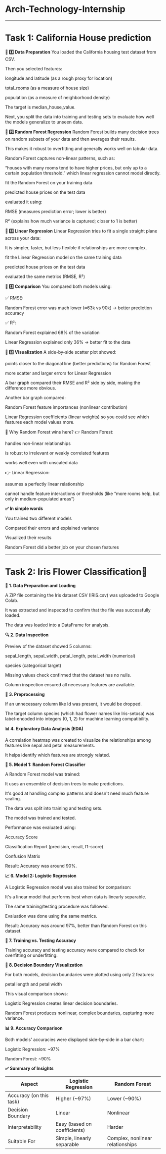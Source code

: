 # Arch-Technology-Internship
------------------------------------------------------------------------------------------------------------------------------------------------------------------------
# **Task 1: California House prediction**

**📌 1️⃣ Data Preparation**
You loaded the California housing test dataset from CSV.

Then you selected features:

longitude and latitude (as a rough proxy for location)

total_rooms (as a measure of house size)

population (as a measure of neighborhood density)

The target is median_house_value.

Next, you split the data into training and testing sets to evaluate how well the models generalize to unseen data.

**📌 2️⃣ Random Forest Regression**
Random Forest builds many decision trees on random subsets of your data and then averages their results.

This makes it robust to overfitting and generally works well on tabular data.

Random Forest captures non-linear patterns, such as:

“houses with many rooms tend to have higher prices, but only up to a certain population threshold.”
which linear regression cannot model directly.

fit the Random Forest on your training data

predicted house prices on the test data

evaluated it using:

RMSE (measures prediction error; lower is better)

R² (explains how much variance is captured; closer to 1 is better)

**📌 3️⃣ Linear Regression**
Linear Regression tries to fit a single straight plane across your data:

It is simpler, faster, but less flexible if relationships are more complex.

fit the Linear Regression model on the same training data

predicted house prices on the test data

evaluated the same metrics (RMSE, R²)

**📌 4️⃣ Comparison**
You compared both models using:

✅ RMSE:

Random Forest error was much lower (≈63k vs 90k)
→ better prediction accuracy

✅ R²:

Random Forest explained 68% of the variation

Linear Regression explained only 36%
→ better fit to the data

**📌 5️⃣ Visualization**
A side-by-side scatter plot showed:

points closer to the diagonal line (better predictions) for Random Forest

more scatter and larger errors for Linear Regression

A bar graph compared their RMSE and R² side by side, making the difference more obvious.

Another bar graph compared:

Random Forest feature importances (nonlinear contribution)

Linear Regression coefficients (linear weights)
so you could see which features each model values more.

📌 Why Random Forest wins here?
👉 Random Forest:

handles non-linear relationships

is robust to irrelevant or weakly correlated features

works well even with unscaled data

👉 Linear Regression:

assumes a perfectly linear relationship

cannot handle feature interactions or thresholds
(like “more rooms help, but only in medium-populated areas”)

**✅ In simple words**

You trained two different models

Compared their errors and explained variance

Visualized their results

Random Forest did a better job on your chosen features

----------------------------------------------------------------------------------------------------------------------------------------------------------------------------------------------------------------------------------------------------------------------------------------------------------------------------------------------------------
# **Task 2: Iris Flower Classification🌸**

**📁 1. Data Preparation and Loading**

A ZIP file containing the Iris dataset CSV (IRIS.csv) was uploaded to Google Colab.

It was extracted and inspected to confirm that the file was successfully loaded.

The data was loaded into a DataFrame for analysis.

**🔍 2. Data Inspection**

Preview of the dataset showed 5 columns:

sepal_length, sepal_width, petal_length, petal_width (numerical)

species (categorical target)

Missing values check confirmed that the dataset has no nulls.

Column inspection ensured all necessary features are available.

**🧹 3. Preprocessing**

If an unnecessary column like Id was present, it would be dropped.

The target column species (which had flower names like Iris-setosa) was label-encoded into integers (0, 1, 2) for machine learning compatibility.

**📊 4. Exploratory Data Analysis (EDA)**

A correlation heatmap was created to visualize the relationships among features like sepal and petal measurements.

It helps identify which features are strongly related.

**🌳 5. Model 1: Random Forest Classifier**

A Random Forest model was trained:

It uses an ensemble of decision trees to make predictions.

It's good at handling complex patterns and doesn't need much feature scaling.

The data was split into training and testing sets.

The model was trained and tested.

Performance was evaluated using:

Accuracy Score

Classification Report (precision, recall, f1-score)

Confusion Matrix

Result: Accuracy was around 90%.

**📈 6. Model 2: Logistic Regression**

A Logistic Regression model was also trained for comparison:

It's a linear model that performs best when data is linearly separable.

The same training/testing procedure was followed.

Evaluation was done using the same metrics.

Result: Accuracy was around 97%, better than Random Forest on this dataset.

**🎯 7. Training vs. Testing Accuracy**

Training accuracy and testing accuracy were compared to check for overfitting or underfitting.

**📐 8. Decision Boundary Visualization**

For both models, decision boundaries were plotted using only 2 features:

petal length and petal width

This visual comparison shows:

Logistic Regression creates linear decision boundaries.

Random Forest produces nonlinear, complex boundaries, capturing more variance.

**📊 9. Accuracy Comparison**

Both models' accuracies were displayed side-by-side in a bar chart:

Logistic Regression: ~97%

Random Forest: ~90%

**✅ Summary of Insights**

| Aspect                  | Logistic Regression          | Random Forest                    |
| ----------------------- | ---------------------------- | -------------------------------- |
| Accuracy (on this task) | Higher (\~97%)               | Lower (\~90%)                    |
| Decision Boundary       | Linear                       | Nonlinear                        |
| Interpretability        | Easy (based on coefficients) | Harder                           |
| Suitable For            | Simple, linearly separable   | Complex, nonlinear relationships |
